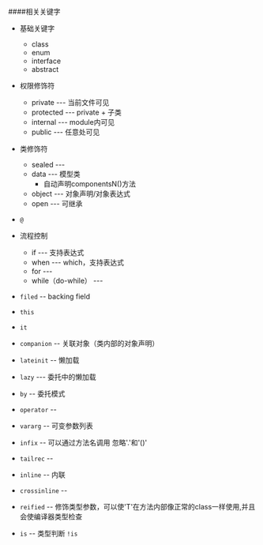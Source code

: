 ####相关关键字
* 基础关键字
    * class
    * enum
    * interface
    * abstract
    
* 权限修饰符
    * private    --- 当前文件可见
    * protected  --- private + 子类
    * internal   --- module内可见
    * public     --- 任意处可见
   
   
* 类修饰符
    * sealed   --- 
    * data     --- 模型类
        * 自动声明componentsN()方法
    * object   --- 对象声明/对象表达式
    * open     --- 可继承

* `@`

* 流程控制
    * if      --- 支持表达式
    * when    --- which，支持表达式
    * for     ---
    * while（do-while） --- 
    
* `filed` -- backing field

* `this`

* `it`

* `companion` -- 关联对象（类内部的对象声明）
 
* `lateinit` -- 懒加载
* `lazy` --- 委托中的懒加载

* `by` -- 委托模式

* `operator` -- 

* `vararg` -- 可变参数列表

* `infix` -- 可以通过方法名调用 忽略'.'和'()'

* `tailrec` --

* `inline` -- 内联

* `crossinline` -- 

* `reified` -- 修饰类型参数，可以使'T'在方法内部像正常的class一样使用,并且会使编译器类型检查

* `is` -- 类型判断 `!is`
